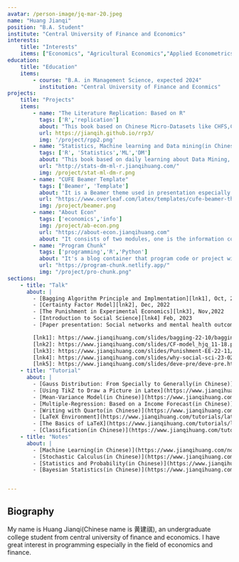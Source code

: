```yaml
---
avatar: /person-image/jq-mar-20.jpeg
name: "Huang Jianqi"
position: "B.A. Student"
institute: "Central University of Finance and Economics"
interests:
    title: "Interests" 
    items: ["Economics", "Agricultural Economics","Applied Econometrics","Macro Economics","Deep Learning"]
education: 
    title: "Education"
    items:
        - course: "B.A. in Management Science, expected 2024"
          institution: "Central University of Finance and Econmics"
projects:
    title: "Projects"
    items:
        - name: "The Literature Replication: Based on R"
          tags: ['R','replication']
          about: "This book based on Chinese Micro-Datasets like CHFS,CFPS and CHARLS using R to replicate. It also replicates some famous paper. It will help to get a deeper understand for the economic data processing and the econometric methods."
          url: https://jianqih.github.io/rrp3/
          img: '/project/rpp2.png'
        - name: "Statistics, Machine learning and Data mining(in Chinese)"
          tags: ['R', 'Statistics','ML','DM']
          about: "This book based on daily learning about Data Mining, Machine Learning and Statistics. Not just for theory but the practice based on mainly R language."
          url: "http://stats-dm-ml-r.jianqihuang.com/"
          img: /project/stat-ml-dm-r.png
        - name: "CUFE Beamer Template"
          tags: ['Beamer', 'Template']
          about: "It is a Beamer theme used in presentation especially at academic presentation. It mixes some element of Central University of Finance and Economics helps demonstrator show a more personalized slides."
          url: "https://www.overleaf.com/latex/templates/cufe-beamer-theme/pcwbrgmntnky"
          img: /project/beamer.png
        - name: "About Econ"
          tags: ['economics','info']
          img: /project/ab-econ.png
          url: "https://about-econ.jianqihuang.com"
          about: "It consists of two modules, one is the information collection of postgraduate economic application, another is a collection of economic online resources. This aim is to help undergraduate who would apply econ master/Predoc or PhD especially Chinese college student to get some useful information."
        - name: "Program Chunk"
          tags: ['programming','R','Python']
          about: "It's a blog container that program code or project will be uploaded. The codes and programs usually use the Python, R and Julia. I also upload these on Github."
          url: "https://program-chunk.netlify.app/"
          img: "/project/pro-chunk.png"
sections:
    - title: "Talk"
      about: |
        - [Bagging Algorithm Principle and Implmentation][lnk1], Oct, 2022
        - [Certainty Factor Model][lnk2], Dec, 2022
        - [The Punishment in Experimental Economics][lnk3], Nov,2022
        - [Introduction to Social Science][lnk4] Feb, 2023
        - [Paper presentation: Social networks and mental health outcomes][lnk5] Apr, 2023

        [lnk1]: https://www.jianqihuang.com/slides/bagging-22-10/bagging10-22#1
        [lnk2]: https://www.jianqihuang.com/slides/CF-model_hjq_11-18.pdf
        [lnk3]: https://www.jianqihuang.com/slides/Punishment-EE-22-11/ee/#/title-slide
        [lnk4]: https://www.jianqihuang.com/slides/why-social-sci-23-02/why-social-sci#1
        [lnk5]: https://www.jianqihuang.com/slides/deve-pre/deve-pre.html#1
    - title: "Tutorial"
      about: |
        - [Gauss Distribution: From Specially to Generally(in Chinese)](https://www.jianqihuang.com/tutorials/guass22-10-27.pdf)
        - [Using TikZ to Draw a Picture in Latex](https://www.jianqihuang.com/tutorials/tikz_10-27.pdf)
        - [Mean-Variance Model(in Chinese)](https://www.jianqihuang.com/tutorials/2022-11-10-mean-var.pdf)
        - [Multiple-Regression: Based on a Income Forecast(in Chinese)](https://www.jianqihuang.com/tutorials/mutil-reg-income-11-07.pdf)
        - [Writing with Quarto(in Chinese)](https://www.jianqihuang.com/tutorials/quarto-0324.pdf)
        - [LaTeX Environment](https://www.jianqihuang.com/tutorials/latex-env.pdf)
        - [The Basics of LaTeX](https://www.jianqihuang.com/tutorials/latex-basics0228.pdf)
        - [Classification(in Chinese)](https://www.jianqihuang.com/tutorials/classify_22-11-16.pdf)
    - title: "Notes"
      about: |
        - [Machine Learning(in Chinese)](https://www.jianqihuang.com/notes/ml-12-19.pdf) : It's about the Machine Learning included the linear model, clustering, SVM, GD, Decision Tree etc. 
        - [Stochastic Calculus(in Chinese)](https://www.jianqihuang.com/notes/sc-12-19.pdf): It's a note introducing the basic concept in Stochastic Calculus such as Martingale, conditional expectation.
        - [Statistics and Probability(in Chinese)](https://www.jianqihuang.com/notes/probablity-statstics-0217.pdf): It contains the core concepts in Statistics and Probability. Moreover, it has rich cases in economics and finance helps learners understand the economic or financial reality more accurate.
        - [Bayesian Statistics(in Chinese)](https://www.jianqihuang.com/notes/Bayes0304.pdf): It's about the Bayesian Statistics and how we using the prior distribution to calculate the posterior distribution.


---
```


## Biography

My name is Huang Jianqi(Chinese name is 黄建祺), an undergraduate college student from central university of finance and economics. I have great interest in programming especially in the field of economics and finance. 











